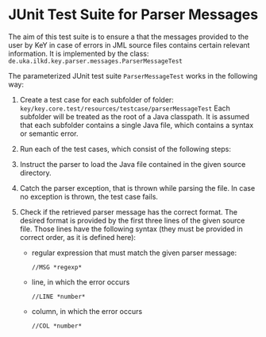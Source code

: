 # JUnit Test Suite for Parser Messages

The aim of this test suite is to ensure a that the messages provided to the user
by KeY in case of errors in JML source files contains certain relevant
information. It is implemented by the class:
`de.uka.ilkd.key.parser.messages.ParserMessageTest`

The parameterized JUnit test suite `ParserMessageTest` works in the following way:

1. Create a test case for each subfolder of folder: `key/key.core.test/resources/testcase/parserMessageTest`
Each subfolder will be treated as the root of a Java classpath.
It is assumed that each subfolder contains a single Java file, which contains
a syntax or semantic error.

2. Run each of the test cases, which consist of the following steps:

  1. Instruct the parser to load the Java file contained in the given source
     directory.
  2. Catch the parser exception, that is thrown while parsing the file. In case
no exception is thrown, the test case fails.

  3. Check if the retrieved parser message has the correct format. The desired
format is provided by the first three lines of the given source file. Those
lines have the following syntax (they must be provided in correct order, as it
is defined here):

     - regular expression that must match the given parser message:
     
         `//MSG *regexp*`
         
     - line, in which the error occurs

         `//LINE *number*`
         
     - column, in which the error occurs
     
         `//COL *number*`

